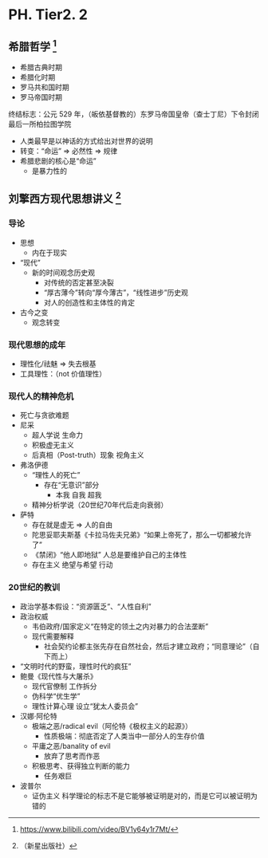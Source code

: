 # PH. Tier2. 2
## 希腊哲学 [^1]
* 希腊古典时期
* 希腊化时期
* 罗马共和国时期
* 罗马帝国时期

终结标志：公元 529 年，（皈依基督教的）东罗马帝国皇帝（查士丁尼）下令封闭最后一所柏拉图学院

* 人类最早是以神话的方式给出对世界的说明
* 转变：“命运” ⇒ 必然性 ⇒ 规律
* 希腊悲剧的核心是“命运”
	* 是暴力性的

## 刘擎西方现代思想讲义 [^2]
### 导论
* 思想
	* 内在于现实
* “现代”
	* 新的时间观念历史观
		* 对传统的否定甚至决裂
		* “厚古薄今”转向“厚今薄古”，“线性进步”历史观
		* 对人的创造性和主体性的肯定
* 古今之变
	* 观念转变

### 现代思想的成年
* 理性化/祛魅 ⇒ 失去根基
* 工具理性：（not 价值理性）

### 现代人的精神危机
* 死亡与贪欲难题
* 尼采
	* 超人学说 生命力
	* 积极虚无主义
	* 后真相（Post-truth）现象 视角主义
* 弗洛伊德
	* “理性人的死亡”
		* 存在“无意识”部分
			* 本我 自我 超我
	* 精神分析学说（20世纪70年代后走向衰弱）
* 萨特
	* 存在就是虚无 ⇒ 人的自由
	* 陀思妥耶夫斯基《卡拉马佐夫兄弟》“如果上帝死了，那么一切都被允许了”
	* 《禁闭》“他人即地狱” 人总是要维护自己的主体性
	* 存在主义 绝望与希望 行动

### 20世纪的教训
* 政治学基本假设：“资源匮乏”、“人性自利”
* 政治权威
	* 韦伯政府/国家定义“在特定的领土之内对暴力的合法垄断”
	* 现代需要解释
		* 社会契约论都主张先存在自然社会，然后才建立政府；“同意理论”（自下而上）
* “文明时代的野蛮，理性时代的疯狂”
* 鲍曼《现代性与大屠杀》
	* 现代官僚制 工作拆分
	* 伪科学“优生学”
	* 理性计算心理 设立“犹太人委员会”
* 汉娜·阿伦特
	* 极端之恶/radical evil（阿伦特《极权主义的起源》）
		* 性质极端：彻底否定了人类当中一部分人的生存价值
	* 平庸之恶/banality of evil
		* 放弃了思考而作恶
	* 积极思考、获得独立判断的能力
		* 任务艰巨
* 波普尔
	* 证伪主义 科学理论的标志不是它能够被证明是对的，而是它可以被证明为错的

[^1]: <https://www.bilibili.com/video/BV1y64y1r7Mt/>
[^2]: （新星出版社）
